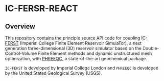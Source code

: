 # IC-FERSR-REACT

## Overview

This repository contains the principle source API code for coupling [IC-FERST](http://multifluids.github.io/) (Imperial College Finite
Element Reservoir SimulaTor), a next generation three-dimensional (3D) reservoir simulator
based on the Double-Control-Volume Finite Element methods and dynamic unstructured mesh
optimization, with [PHREEQC](https://www.usgs.gov/software/phreeqc-version-3), a state-of-the-art geochemical package.

`IC-FERST` is developed by Imperial College London and `PHREEQC` is developed by the United Stated Geological Survey (USGS).
